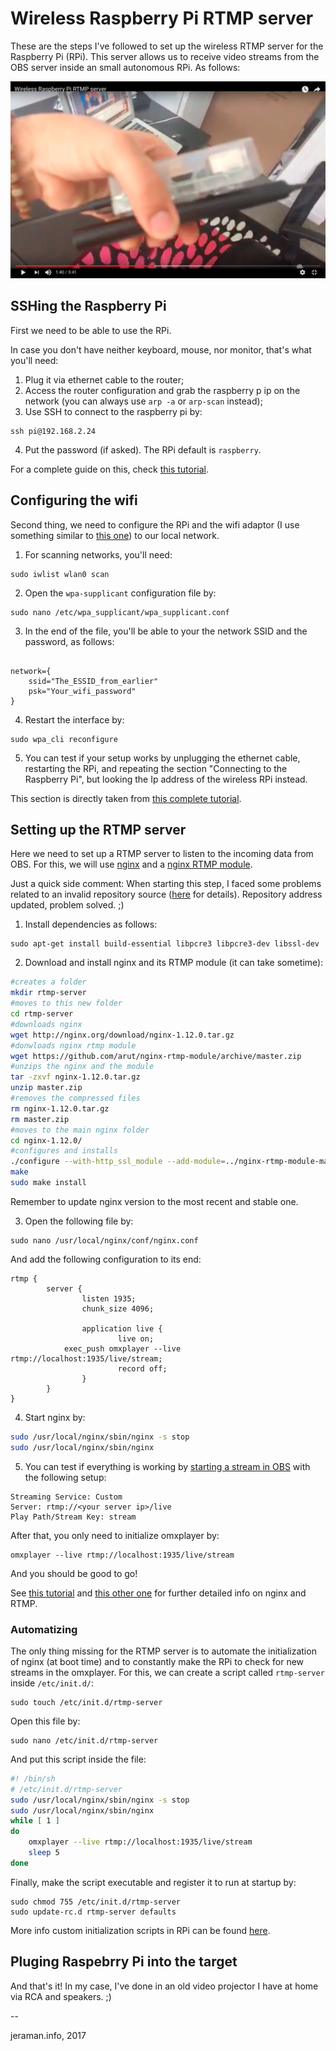 # Wireless Raspberry Pi RTMP server
These are the steps I've followed to set up the wireless RTMP server for the Raspberry Pi (RPi). This server allows us to receive video streams from the OBS server inside an small autonomous RPi. As follows:

[![VIDEO1](wireless-rpi-rtmp.png)](https://www.youtube.com/watch?v=zVjokllyfbM&feature=youtu.be "VIDEO1")

## SSHing the Raspberry Pi
First we need to be able to use the RPi.

In case you don't have neither keyboard, mouse, nor monitor, that's what you'll need:
1. Plug it via ethernet cable to the router;
2. Access the router configuration and grab the raspberry p ip on the network (you can always use `arp -a` or `arp-scan` instead);
3. Use SSH to connect to the raspberry pi by:
```
ssh pi@192.168.2.24
```

4. Put the password (if asked). The RPi default is `raspberry`.

For a complete guide on this, check [this tutorial](https://www.raspberrypi.org/documentation/remote-access/ssh/unix.md).

## Configuring the wifi
Second thing, we need to configure the RPi and the wifi adaptor (I use something similar to [this one](http://www.gearbest.com/raspberry-pi/pp_413677.html?currency=CAD&vip=989008&gclid=CLf9j-O6x9MCFUm2wAodf1IEGg)) to our local network.

1. For scanning networks, you'll need:
```
sudo iwlist wlan0 scan
```
2. Open the `wpa-supplicant` configuration file by:
```
sudo nano /etc/wpa_supplicant/wpa_supplicant.conf
```

3. In the end of the file, you'll be able to your the network SSID and the password, as follows:
```

network={
    ssid="The_ESSID_from_earlier"
    psk="Your_wifi_password"
}
```

4. Restart the interface by:
```
sudo wpa_cli reconfigure
```

5. You can test if your setup works by unplugging the ethernet cable, restarting the RPi, and repeating the section "Connecting to the Raspberry Pi", but looking the Ip address of the wireless RPi instead.

This section is directly taken from [this complete tutorial](https://www.raspberrypi.org/documentation/configuration/wireless/wireless-cli.md).

## Setting up the RTMP server
Here we need to set up a RTMP server to listen to the incoming data from OBS. For this, we will use [nginx](http://nginx.org/en/download.html) and a [nginx RTMP module](https://github.com/arut/nginx-rtmp-module/).

Just a quick side comment: When starting this step, I faced some problems related to an invalid repository source ([here](https://www.raspberrypi.org/forums/viewtopic.php?f=28&t=123260) for details). Repository address updated, problem solved. ;)

1. Install dependencies as follows:
```
sudo apt-get install build-essential libpcre3 libpcre3-dev libssl-dev
```

2. Download and install nginx and its RTMP module (it can take sometime):
```bash
#creates a folder
mkdir rtmp-server
#moves to this new folder
cd rtmp-server
#downloads nginx
wget http://nginx.org/download/nginx-1.12.0.tar.gz
#donwloads nginx rtmp module
wget https://github.com/arut/nginx-rtmp-module/archive/master.zip
#unzips the nginx and the module
tar -zxvf nginx-1.12.0.tar.gz
unzip master.zip
#removes the compressed files
rm nginx-1.12.0.tar.gz
rm master.zip
#moves to the main nginx folder
cd nginx-1.12.0/
#configures and installs
./configure --with-http_ssl_module --add-module=../nginx-rtmp-module-master
make
sudo make install
```

Remember to update nginx version to the most recent and stable one.

3. Open the following file by:
```
sudo nano /usr/local/nginx/conf/nginx.conf
```

And add the following configuration to its end:
```
rtmp {
        server {
                listen 1935;
                chunk_size 4096;

                application live {
                        live on;
            exec_push omxplayer --live rtmp://localhost:1935/live/stream;
                        record off;
                }
        }
}
```

4. Start nginx by:
```bash
sudo /usr/local/nginx/sbin/nginx -s stop
sudo /usr/local/nginx/sbin/nginx
```

5. You can test if everything is working by [starting a stream in OBS](https://github.com/jeraman/insertions/tree/master/osx) with the following setup:
```
Streaming Service: Custom
Server: rtmp://<your server ip>/live
Play Path/Stream Key: stream
```

After that, you only need to initialize omxplayer by:
```
omxplayer --live rtmp://localhost:1935/live/stream
```

And you should be good to go!

See [this tutorial](https://www.raspberrypi.org/forums/viewtopic.php?t=89605) and [this other one](https://obsproject.com/forum/resources/how-to-set-up-your-own-private-rtmp-server-using-nginx.50/) for further detailed info on nginx and RTMP.

### Automatizing
The only thing missing for the RTMP server is to automate the initialization of nginx (at boot time) and to constantly make the RPi to check for new streams in the omxplayer. For this, we can create a script called `rtmp-server` inside `/etc/init.d/`:
```
sudo touch /etc/init.d/rtmp-server
```

Open this file by:
```
sudo nano /etc/init.d/rtmp-server
```

And put this script inside the file:
```bash
#! /bin/sh
# /etc/init.d/rtmp-server
sudo /usr/local/nginx/sbin/nginx -s stop
sudo /usr/local/nginx/sbin/nginx
while [ 1 ]
do
    omxplayer --live rtmp://localhost:1935/live/stream
    sleep 5
done
```

Finally, make the script executable and register it to run at startup by:
```
sudo chmod 755 /etc/init.d/rtmp-server
sudo update-rc.d rtmp-server defaults
```

More info custom initialization scripts in RPi can be found [here](http://www.stuffaboutcode.com/2012/06/raspberry-pi-run-program-at-start-up.html).

## Pluging Raspebrry Pi into the target
And that's it! In my case, I've done in an old video projector I have at home via RCA and speakers. ;)

--

jeraman.info, 2017
